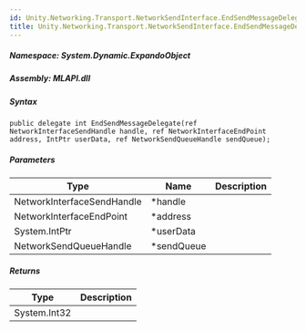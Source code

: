 ```yaml
---  
id: Unity.Networking.Transport.NetworkSendInterface.EndSendMessageDelegate  
title: Unity.Networking.Transport.NetworkSendInterface.EndSendMessageDelegate  
---
```


<div class="markdown level0 summary">

</div>

<div class="markdown level0 conceptual">

</div>

##### **Namespace**: System.Dynamic.ExpandoObject

##### **Assembly**: MLAPI.dll

##### Syntax

    public delegate int EndSendMessageDelegate(ref NetworkInterfaceSendHandle handle, ref NetworkInterfaceEndPoint address, IntPtr userData, ref NetworkSendQueueHandle sendQueue);

##### Parameters

| Type                       | Name        | Description |
|----------------------------|-------------|-------------|
| NetworkInterfaceSendHandle | \*handle    |             |
| NetworkInterfaceEndPoint   | \*address   |             |
| System.IntPtr              | \*userData  |             |
| NetworkSendQueueHandle     | \*sendQueue |             |

##### Returns

| Type         | Description |
|--------------|-------------|
| System.Int32 |             |
